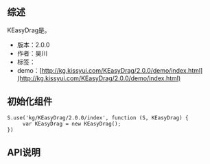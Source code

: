 ## 综述

KEasyDrag是。

* 版本：2.0.0
* 作者：昊川
* 标签：
* demo：[http://kg.kissyui.com/KEasyDrag/2.0.0/demo/index.html](http://kg.kissyui.com/KEasyDrag/2.0.0/demo/index.html)

## 初始化组件

    S.use('kg/KEasyDrag/2.0.0/index', function (S, KEasyDrag) {
         var KEasyDrag = new KEasyDrag();
    })

## API说明
